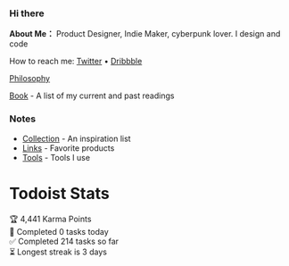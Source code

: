 ### Hi there 

**About Me：** Product Designer, Indie Maker, cyberpunk lover. I design and code

How to reach me: [Twitter](https://twitter.com/JianiLii) • [Dribbble](https://dribbble.com/getjennyli)

[Philosophy](https://www.notion.so/Philosophy-276a774c806b48dd83e6855abe89bab3)

[Book](https://www.notion.so/34acdc10f9a24b83868ffe143b6197b5) - A list of my current and past readings

### Notes
- [Collection](https://www.notion.so/Collections-704b39ca0acb4574b4c17ec3f7c83311) - An inspiration list
- [Links](https://www.notion.so/2fb21584e258491fac9be2f87b029625) - Favorite products
- [Tools](https://www.notion.so/Tools-048f4987f86b40a0ab3354499b35187c) - Tools I use

# Todoist Stats

<!-- TODO-IST:START -->
🏆  4,441 Karma Points           
🌸  Completed 0 tasks today           
✅  Completed 214 tasks so far           
⏳  Longest streak is 3 days
<!-- TODO-IST:END -->
